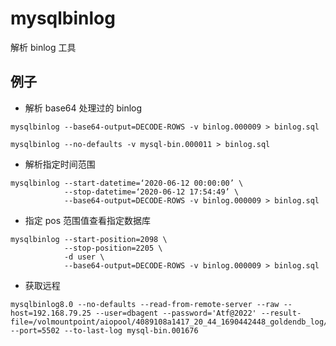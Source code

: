 # mysqlbinlog
解析 binlog 工具

## 例子

- 解析 base64 处理过的 binlog
```shell
mysqlbinlog --base64-output=DECODE-ROWS -v binlog.000009 > binlog.sql

mysqlbinlog --no-defaults -v mysql-bin.000011 > binlog.sql

```

- 解析指定时间范围
```shell
mysqlbinlog --start-datetime=‘2020-06-12 00:00:00’ \
            --stop-datetime=‘2020-06-12 17:54:49’ \
            --base64-output=DECODE-ROWS -v binlog.000009 > binlog.sql
```

- 指定 pos 范围值查看指定数据库
```shell
mysqlbinlog --start-position=2098 \
            --stop-position=2205 \
            -d user \
            --base64-output=DECODE-ROWS -v binlog.000009 > binlog.sql
```

- 获取远程
```shell
mysqlbinlog8.0 --no-defaults --read-from-remote-server --raw --host=192.168.79.25 --user=dbagent --password='Atf@2022' --result-file=/volmountpoint/aiopool/4089108a1417_20_44_1690442448_goldendb_log/binlog_1/ --port=5502 --to-last-log mysql-bin.001676
```
